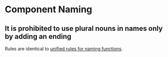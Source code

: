 # Component Naming

## It is prohibited to use plural nouns in names only by adding an ending

Rules are identical to [unified rules for naming functions](../naming/functions#it-is-prohibited-to-use-plural-nouns-in-function-names-only-by-adding-an-ending).
